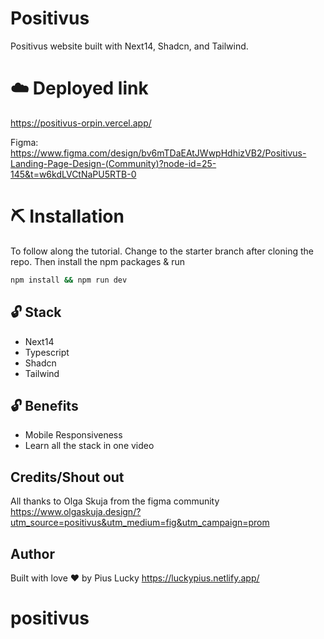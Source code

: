 # Positivus
Positivus website built with Next14, Shadcn, and Tailwind.

# ☁️ Deployed link
https://positivus-orpin.vercel.app/

Figma:  
https://www.figma.com/design/bv6mTDaEAtJWwpHdhizVB2/Positivus-Landing-Page-Design-(Community)?node-id=25-145&t=w6kdLVCtNaPU5RTB-0

# ⛏️ Installation
To follow along the tutorial. Change to the starter branch  after cloning the repo.
Then install the npm packages & run
```bash
npm install && npm run dev
```


## 🔓 Stack
- Next14
- Typescript
- Shadcn
- Tailwind

## 🔓 Benefits
- Mobile Responsiveness
- Learn all the stack in one video


## Credits/Shout out
All thanks to Olga Skuja from the figma community
https://www.olgaskuja.design/?utm_source=positivus&utm_medium=fig&utm_campaign=prom

## Author
Built with love ❤️ by Pius Lucky https://luckypius.netlify.app/

# positivus
